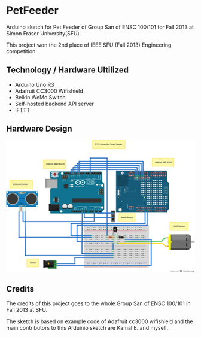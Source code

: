 # PetFeeder
Arduino sketch for Pet Feeder of Group San of ENSC 100/101 for Fall 2013 at Simon Fraser University(SFU).

This project won the 2nd place of IEEE SFU (Fall 2013) Engineering competition.


## Technology / Hardware Ultilized
* Arduino Uno R3
* Adafruit CC3000 Wifishield
* Belkin WeMo Switch
* Self-hosted backend API server
* IFTTT


## Hardware Design

![Design](https://raw.githubusercontent.com/rockia/PetFeeder/master/resource/petfeeder.png)

## Credits
The credits of this project goes to the whole Group San of ENSC 100/101 in Fall 2013 at SFU.

The sketch is based on example code of Adafruit cc3000 wifishield and the main contributors to this Arduinio sketch are Kamal E. and myself.
